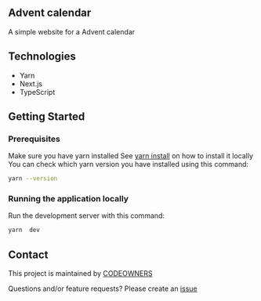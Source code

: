 ## Advent calendar
A simple website for a Advent calendar

## Technologies
* Yarn
* Next.js
* TypeScript

## Getting Started
### Prerequisites
Make sure you have yarn installed
See [yarn install](https://yarnpkg.com/getting-started/install) on how to install it locally
You can check which yarn version you have installed using this command:
```bash
yarn --version
```

### Running the application locally

Run the development server with this command:
```bash
yarn  dev
```

## Contact

This project is maintained by [CODEOWNERS](CODEOWNERS)

Questions and/or feature requests?
Please create an [issue](https://github.com/MikAoJk/advent-calendar/issues)